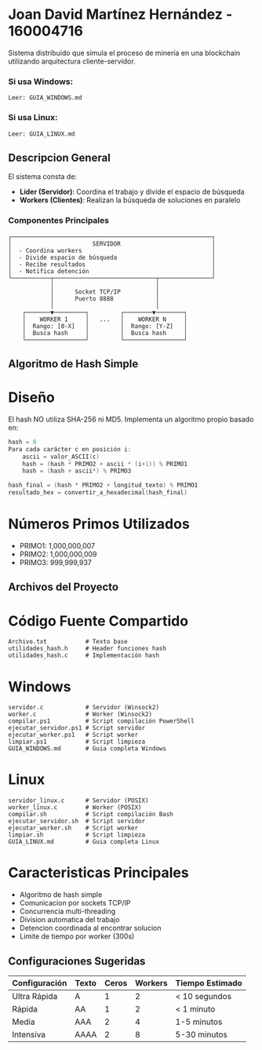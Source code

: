 # Joan David Martínez Hernández - 160004716

Sistema distribuido que simula el proceso de minería en una blockchain utilizando arquitectura cliente-servidor.


### Si usa Windows:
    Leer: GUIA_WINDOWS.md

### Si usa Linux:
    Leer: GUIA_LINUX.md


## Descripcion General

El sistema consta de:
- **Líder (Servidor)**: Coordina el trabajo y divide el espacio de búsqueda
- **Workers (Clientes)**: Realizan la búsqueda de soluciones en paralelo

### Componentes Principales

```
┌─────────────────────────────────────────────────────────┐
│                       SERVIDOR                          │
│  - Coordina workers                                     │
│  - Divide espacio de búsqueda                           │
│  - Recibe resultados                                    │
│  - Notifica detención                                   │
└───────────┬─────────────────────────────┬───────────────┘
            │                             │
            │      Socket TCP/IP          │
            │      Puerto 8888            │
            │                             │
    ┌───────▼─────────┐         ┌────────▼────────┐
    │    WORKER 1     │   ...   │    WORKER N     │
    │  Rango: [0-X]   │         │  Rango: [Y-Z]   │
    │  Busca hash     │         │  Busca hash     │
    └─────────────────┘         └─────────────────┘
```

## Algoritmo de Hash Simple

# Diseño

El hash NO utiliza SHA-256 ni MD5. Implementa un algoritmo propio basado en:

```c
hash = 0
Para cada carácter c en posición i:
    ascii = valor_ASCII(c)
    hash = (hash * PRIMO2 + ascii * (i+1)) % PRIMO1
    hash = (hash + ascii²) % PRIMO3

hash_final = (hash * PRIMO2 + longitud_texto) % PRIMO1
resultado_hex = convertir_a_hexadecimal(hash_final)
```

# Números Primos Utilizados

- PRIMO1: 1,000,000,007
- PRIMO2: 1,000,000,009
- PRIMO3: 999,999,937


## Archivos del Proyecto

# Código Fuente Compartido
```
Archivo.txt           # Texto base
utilidades_hash.h     # Header funciones hash
utilidades_hash.c     # Implementación hash
```

# Windows
```
servidor.c            # Servidor (Winsock2)
worker.c              # Worker (Winsock2)
compilar.ps1          # Script compilación PowerShell
ejecutar_servidor.ps1 # Script servidor
ejecutar_worker.ps1   # Script worker
limpiar.ps1           # Script limpieza
GUIA_WINDOWS.md       # Guia completa Windows
```

# Linux
```
servidor_linux.c      # Servidor (POSIX)
worker_linux.c        # Worker (POSIX)
compilar.sh           # Script compilación Bash
ejecutar_servidor.sh  # Script servidor
ejecutar_worker.sh    # Script worker
limpiar.sh            # Script limpieza
GUIA_LINUX.md         # Guia completa Linux
```

# Caracteristicas Principales

- Algoritmo de hash simple
- Comunicacion por sockets TCP/IP
- Concurrencia multi-threading
- Division automatica del trabajo
- Detencion coordinada al encontrar solucion
- Limite de tiempo por worker (300s)


## Configuraciones Sugeridas

| Configuración| Texto | Ceros | Workers | Tiempo Estimado |
|--------------|-------|-------|---------|-----------------|
| Ultra Rápida | A     | 1     | 2       | < 10 segundos   |
| Rápida       | AA    | 1     | 2       | < 1 minuto      |
| Media        | AAA   | 2     | 4       | 1-5 minutos     |
| Intensiva    | AAAA  | 2     | 8       | 5-30 minutos    |



